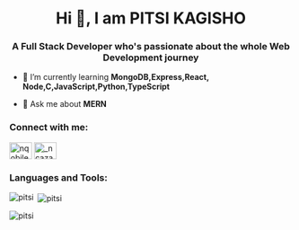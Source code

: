 <h1 align="center">Hi 👋, I am PITSI KAGISHO</h1>
<h3 align="center">A Full Stack Developer who's passionate about the whole Web Development journey</h3>

- 🌱 I’m currently learning **MongoDB,Express,React, Node,C,JavaScript,Python,TypeScript**

- 💬 Ask me about **MERN**

<h3 align="left">Connect with me:</h3>
<p align="left">
<a href="https://twitter.com/PitsiKagisho" target="blank"><img align="center" src="https://raw.githubusercontent.com/rahuldkjain/github-profile-readme-generator/master/src/images/icons/Social/twitter.svg" alt="nqobile60227239" height="30" width="40" /></a>
<a href="https://www.instagram.com/pitsi_kagisho/" target="blank"><img align="center" src="https://raw.githubusercontent.com/rahuldkjain/github-profile-readme-generator/master/src/images/icons/Social/instagram.svg" alt="_ncaza" height="30" width="40" /></a>
</p>

<h3 align="left">Languages and Tools:</h3>

<p><img align="left" src="https://github-readme-stats.vercel.app/api/top-langs?username=m9china&show_icons=true&locale=en&layout=compact" alt="pitsi" /></p>

<p>&nbsp;<img align="center" src="https://github-readme-stats.vercel.app/api?username=m9china&show_icons=true&locale=en" alt="pitsi" /></p>

<p><img align="center" src="https://github-readme-streak-stats.herokuapp.com/?user=m9china&" alt="pitsi" /></p>
